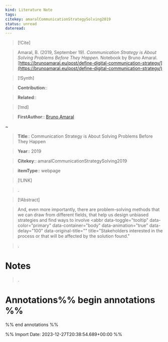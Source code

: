 ```yaml
---
kind: Literature Note
tags: 
citekey: amaralCommunicationStrategySolving2019
status: unread
dateread:
---
```


  

> [!Cite]

> Amaral, B. (2019, September 19). _Communication Strategy is About Solving Problems Before They Happen_. Notebook by Bruno Amaral. [https://brunoamaral.eu/post/define-digital-communication-strategy/](https://brunoamaral.eu/post/define-digital-communication-strategy/)

>[!Synth]

>**Contribution**::

>

>**Related**:: 

>

  

>[!md]

> **FirstAuthor**:: [Bruno Amaral](Bruno%20Amaral.md)

~

> **Title**:: Communication Strategy is About Solving Problems Before They Happen

> **Year**:: 2019

> **Citekey**:: amaralCommunicationStrategySolving2019

> **itemType**:: webpage

  

> [!LINK]

>.

  

> [!Abstract]

>

> And, even more importantly, there are problem-solving methods that we can draw from different fields, that help us design unbiased strategies and find ways to involve <abbr data-toggle="tooltip" data-color="primary" data-container="body" data-animation="true" data-delay="100" data-original-title="" title="Stakeholders interested in the process or that will be affected by the solution found."

>.

>

# Notes

>.

  
  

# Annotations%% begin annotations %%





%% end annotations %%

%% Import Date: 2023-12-27T20:38:54.689+00:00 %%
